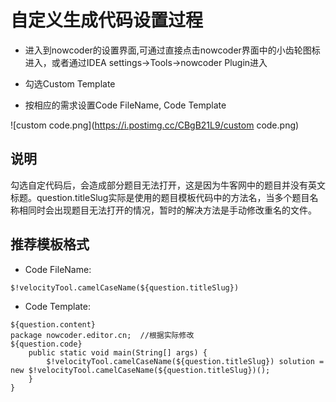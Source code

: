 # 自定义生成代码设置过程

- 进入到nowcoder的设置界面,可通过直接点击nowcoder界面中的小齿轮图标进入，或者通过IDEA settings->Tools->nowcoder Plugin进入

- 勾选Custom Template

- 按相应的需求设置Code FileName, Code Template

![custom code.png](https://i.postimg.cc/CBgB21L9/custom code.png)

## 说明
勾选自定代码后，会造成部分题目无法打开，这是因为牛客网中的题目并没有英文标题。question.titleSlug实际是使用的题目模板代码中的方法名，当多个题目名称相同时会出现题目无法打开的情况，暂时的解决方法是手动修改重名的文件。
## 推荐模板格式

- Code FileName:
```(java)
$!velocityTool.camelCaseName(${question.titleSlug})
```

- Code Template:

```(java)
${question.content}
package nowcoder.editor.cn;  //根据实际修改
${question.code}
    public static void main(String[] args) {
        $!velocityTool.camelCaseName(${question.titleSlug}) solution = new $!velocityTool.camelCaseName(${question.titleSlug})();
    }
}
```
